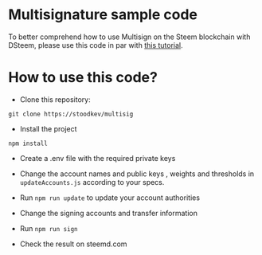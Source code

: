 # Multisignature sample code

To better comprehend how to use Multisign on the Steem blockchain with DSteem, please use this code in par with [this tutorial](https://steemit.com/utopian-io/@stoodkev/how-to-set-up-and-use-multisignature-accounts-on-steem-blockchain).

# How to use this code?

- Clone this repository:

`git clone https://stoodkev/multisig`

- Install the project

`npm install`

- Create a .env file with the required private keys

- Change the account names and public keys , weights and thresholds in `updateAccounts.js` according to your specs.

- Run `npm run update` to update your account authorities

- Change the signing accounts and transfer information

- Run `npm run sign`

- Check the result on steemd.com

